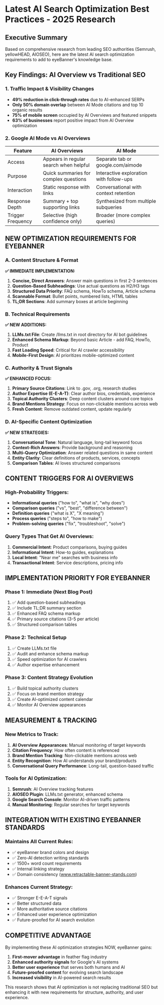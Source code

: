 # Latest AI Search Optimization Best Practices - 2025 Research

## Executive Summary
Based on comprehensive research from leading SEO authorities (Semrush, yellowHEAD, AIOSEO), here are the latest AI search optimization requirements to add to eyeBanner's knowledge base.

## Key Findings: AI Overview vs Traditional SEO

### 1. Traffic Impact & Visibility Changes
- **49% reduction in click-through rates** due to AI-enhanced SERPs
- **Only 50% domain overlap** between AI Mode citations and top 10 organic results
- **75% of mobile screen** occupied by AI Overviews and featured snippets
- **63% of businesses** report positive impact from AI Overview optimization

### 2. Google AI Mode vs AI Overviews
| Feature | AI Overviews | AI Mode |
|---------|-------------|---------|
| Access | Appears in regular search when helpful | Separate tab or google.com/aimode |
| Purpose | Quick summaries for complex questions | Interactive exploration with follow-ups |
| Interaction | Static response with links | Conversational with context retention |
| Response Depth | Summary + top supporting links | Synthesized from multiple subqueries |
| Trigger Frequency | Selective (high confidence only) | Broader (more complex queries) |

## NEW OPTIMIZATION REQUIREMENTS FOR EYEBANNER

### A. Content Structure & Format
**✅ IMMEDIATE IMPLEMENTATION:**
1. **Concise, Direct Answers**: Answer main questions in first 2-3 sentences
2. **Question-Based Subheadings**: Use actual questions as H2/H3 tags
3. **Structured Data Priority**: FAQ schema, HowTo schema, Article schema
4. **Scannable Format**: Bullet points, numbered lists, HTML tables
5. **TL;DR Sections**: Add summary boxes at article beginning

### B. Technical Requirements
**✅ NEW ADDITIONS:**
1. **LLMs.txt File**: Create /llms.txt in root directory for AI bot guidelines
2. **Enhanced Schema Markup**: Beyond basic Article - add FAQ, HowTo, Product
3. **Fast Loading Speed**: Critical for AI crawler accessibility
4. **Mobile-First Design**: AI prioritizes mobile-optimized content

### C. Authority & Trust Signals
**✅ ENHANCED FOCUS:**
1. **Primary Source Citations**: Link to .gov, .org, research studies
2. **Author Expertise (E-E-A-T)**: Clear author bios, credentials, experience
3. **Topical Authority Clusters**: Deep content clusters around core topics
4. **Brand Mentions Strategy**: Focus on non-clickable mentions across web
5. **Fresh Content**: Remove outdated content, update regularly

### D. AI-Specific Content Optimization
**✅ NEW STRATEGIES:**
1. **Conversational Tone**: Natural language, long-tail keyword focus
2. **Context-Rich Answers**: Provide background and reasoning
3. **Multi-Query Optimization**: Answer related questions in same content
4. **Entity Clarity**: Clear definitions of products, services, concepts
5. **Comparison Tables**: AI loves structured comparisons

## CONTENT TRIGGERS FOR AI OVERVIEWS

### High-Probability Triggers:
- **Informational queries** ("how to", "what is", "why does")
- **Comparison queries** ("vs", "best", "difference between")
- **Definition queries** ("what is X", "X meaning")
- **Process queries** ("steps to", "how to make")
- **Problem-solving queries** ("fix", "troubleshoot", "solve")

### Query Types That Get AI Overviews:
1. **Commercial Intent**: Product comparisons, buying guides
2. **Informational Intent**: How-to guides, explanations
3. **Local Intent**: "Near me" searches with business info
4. **Transactional Intent**: Service descriptions, pricing info

## IMPLEMENTATION PRIORITY FOR EYEBANNER

### Phase 1: Immediate (Next Blog Post)
1. ✅ Add question-based subheadings
2. ✅ Include TL;DR summary section
3. ✅ Enhanced FAQ schema markup
4. ✅ Primary source citations (3-5 per article)
5. ✅ Structured comparison tables

### Phase 2: Technical Setup
1. ✅ Create LLMs.txt file
2. ✅ Audit and enhance schema markup
3. ✅ Speed optimization for AI crawlers
4. ✅ Author expertise enhancement

### Phase 3: Content Strategy Evolution
1. ✅ Build topical authority clusters
2. ✅ Focus on brand mention strategy
3. ✅ Create AI-optimized content calendar
4. ✅ Monitor AI Overview appearances

## MEASUREMENT & TRACKING

### New Metrics to Track:
1. **AI Overview Appearances**: Manual monitoring of target keywords
2. **Citation Frequency**: How often content is referenced
3. **Brand Mention Tracking**: Non-clickable mentions across web
4. **Entity Recognition**: How AI understands your brand/products
5. **Conversational Query Performance**: Long-tail, question-based traffic

### Tools for AI Optimization:
1. **Semrush**: AI Overview tracking features
2. **AIOSEO Plugin**: LLMs.txt generator, enhanced schema
3. **Google Search Console**: Monitor AI-driven traffic patterns
4. **Manual Monitoring**: Regular searches for target keywords

## INTEGRATION WITH EXISTING EYEBANNER STANDARDS

### Maintains All Current Rules:
- ✅ eyeBanner brand colors and design
- ✅ Zero-AI detection writing standards
- ✅ 1500+ word count requirements
- ✅ Internal linking strategy
- ✅ Domain consistency (www.retractable-banner-stands.com)

### Enhances Current Strategy:
- ✅ Stronger E-E-A-T signals
- ✅ Better structured data
- ✅ More authoritative source citations
- ✅ Enhanced user experience optimization
- ✅ Future-proofed for AI search evolution

## COMPETITIVE ADVANTAGE

By implementing these AI optimization strategies NOW, eyeBanner gains:
1. **First-mover advantage** in feather flag industry
2. **Enhanced authority signals** for Google's AI systems
3. **Better user experience** that serves both humans and AI
4. **Future-proofed content** for evolving search landscape
5. **Increased visibility** in AI-powered search results

This research shows that AI optimization is not replacing traditional SEO but enhancing it with new requirements for structure, authority, and user experience.

